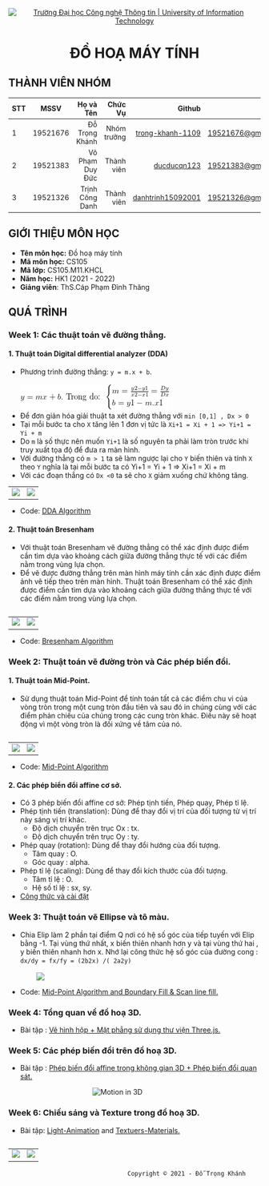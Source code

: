 <!-- Banner -->
<p align="center">
  <a href="https://www.uit.edu.vn/" title="Trường Đại học Công nghệ Thông tin" style="border: none;">
    <img src="https://i.imgur.com/WmMnSRt.png" alt="Trường Đại học Công nghệ Thông tin | University of Information Technology">
  </a>
</p>

<h1 align="center"><b>ĐỒ HOẠ MÁY TÍNH</b></h>

## THÀNH VIÊN NHÓM
| STT    | MSSV          | Họ và Tên              |Chức Vụ    | Github                                                  | Email                   |
| ------ |:-------------:| ----------------------:|----------:|--------------------------------------------------------:|-------------------------:
| 1      | 19521676      | Đỗ Trọng Khánh         |Nhóm trưởng|[trong-khanh-1109](https://github.com/trong-khanh-1109)  |19521676@gm.uit.edu.vn   |
| 2      | 19521383      | Võ Phạm Duy Đức        |Thành viên |[ducducqn123](https://github.com/ducducqn123)            |19521383@gm.uit.edu.vn   |
| 3      | 19521326      | Trịnh Công Danh        |Thành viên |[danhtrinh15092001](https://github.com/danhtrinh15092001)|19521326@gm.uit.edu.vn   |

## GIỚI THIỆU MÔN HỌC
* **Tên môn học:** Đồ hoạ máy tính
* **Mã môn học:** CS105
* **Mã lớp:** CS105.M11.KHCL
* **Năm học:** HK1 (2021 - 2022)
* **Giảng viên**: ThS.Cáp Phạm Đình Thăng

## QUÁ TRÌNH
### Week 1: Các thuật toán vẽ đường thẳng.
#### 1. Thuật toán Digital differential analyzer (DDA)
  - Phương trình đường thẳng: `y = m.x + b`.</br>
  </br>![Phương trình đường thẳng](Image/ptdt.png)
  - Để đơn giản hóa giải thuật ta xét đường thẳng với `min [0,1] , Dx > 0`
  - Tại mỗi bước ta cho `X` tăng lên 1 đơn vị tức là `Xi+1 = Xi + 1 => Yi+1 = Yi + m`
  - Do `m` là số thực nên muốn `Yi+1` là số nguyên ta phải làm tròn trước khi truy xuất tọa độ để đưa ra màn hình.
  - Với đường thẳng có `m > 1` ta sẽ làm ngược lại cho `Y` biến thiên và tính `X` theo `Y` nghĩa là tại mỗi bước ta có Yi+1 = Yi + 1 => Xi+1 = Xi + m
  - Với các đoạn thẳng có `Dx <0` ta sẽ cho `X` giảm xuống chứ không tăng.</br>

<table>
<tr>
  <td>
    <img src="https://github.com/trong-khanh-1109/CS105.M11.KHCL/blob/d745acb3dbbf247cb71d60679b1c07f4fd4313f7/Image/DDA.png" />
  </td>
  <td>
    <img src="https://github.com/trong-khanh-1109/CS105.M11.KHCL/blob/d745acb3dbbf247cb71d60679b1c07f4fd4313f7/Image/Lu%CC%9Bu%20%C4%91o%CC%82%CC%80%20DDA.png" />
  </td>
</tr>
<table>
  
  - Code: [DDA Algorithm](Week_1/LineDDA.cpp)
 
#### 2. Thuật toán Bresenham
  - Với thuật toán Bresenham vẽ đường thẳng có thể xác định được điểm cần tìm dựa vào khoảng cách giữa đường thẳng thực tế với các điểm nằm trong vùng lựa chọn.
  - Để vẽ được đường thẳng trên màn hình máy tính cần xác định được điểm ảnh vẽ tiếp theo trên màn hình. Thuật toán Bresenham có thể xác định được điểm cần tìm dựa vào khoảng cách giữa đường thẳng thực tế với các điểm nằm trong vùng lựa chọn.
<table>
<tr>
  <td width>
    <img src="https://github.com/trong-khanh-1109/CS105.M11.KHCL/blob/97306c26556cc8f728ac43947e344b378dffbae1/Image/Bresenham.png" />
  </td>
  <td>
    <img src="https://github.com/trong-khanh-1109/CS105.M11.KHCL/blob/15c766e2f10ace0dd4596c5b583db23bf856c912/Image/Lu%CC%9Bu%20%C4%91o%CC%82%CC%80%20Bresenham.png" />
  </td>
</tr>
<table>
  
  - Code: [Bresenham Algorithm](Week_1/LineBresenham.cpp)</br>
### Week 2: Thuật toán vẽ đường tròn và Các phép biến đổi.

#### 1. Thuật toán Mid-Point.
  - Sử dụng thuật toán Mid-Point để tính toán tất cả các điểm chu vi của vòng tròn trong một cung tròn đầu tiên và sau đó in chúng cùng với các điểm phản chiếu của chúng trong các cung tròn khác. Điều này sẽ hoạt động vì một vòng tròn là đối xứng về tâm của nó.
  <table>
<tr>
  <td width>
    <img src="https://github.com/trong-khanh-1109/CS105.M11.KHCL/blob/60875d35522d1be935604f1277d6f1f9c359cf4c/Image/Mid-point.png" />
  </td>
  <td>
    <img src="https://github.com/trong-khanh-1109/CS105.M11.KHCL/blob/60875d35522d1be935604f1277d6f1f9c359cf4c/Image/Lu%CC%9Bu-%C4%91o%CC%82%CC%80%20Mid-point.png" />
  </td>
</tr>
<table>
  
- Code: [Mid-Point Algorithm](https://github.com/trong-khanh-1109/CS105.M11.KHCL/blob/2e0ecad4565bcd6d9b33013ad973ba1332a441b5/Week_2/CircleMidPoint.cpp)
  
#### 2. Các phép biển đổi affine cơ sở.
  - Có 3 phép biến đổi affine cơ sở: Phép tịnh tiến, Phép quay, Phép tỉ lệ.
  - Phép tịnh tiến (translation): Dùng để thay đổi vị trí của đối tượng từ vị trí này sáng vị trí khác.
    + Độ dịch chuyển trên trục Ox : tx.
    + Độ dịch chuyển trên trục Oy : ty.
  - Phép quay (rotation): Dùng để thay đổi hướng của đối tượng.
    + Tâm quay : O.
    + Góc quay : alpha.
  - Phép tỉ lệ (scaling): Dùng để thay đổi kích thước của đối tượng.
    + Tâm tỉ lệ : O.
    + Hệ số tỉ lệ : sx, sy.
  - [Công thức và cài đặt](https://github.com/trong-khanh-1109/CS105.M11.KHCL/blob/54c08fb828f6c528f01af235acb269e937e4b6cb/Week_2/lecture_2D_1.pdf)
  
### Week 3: Thuật toán vẽ Ellipse và tô màu.
  - Chia Elip làm 2 phần tại điểm Q nơi có hệ số góc của tiếp tuyến với Elip bằng -1. Tại vùng thứ nhất, x biến thiên nhanh hơn y và tại vùng thứ hai , y biến thiên nhanh hơn x. Nhớ lại công thức hệ số góc của đường cong : `dx/dy = fx/fy = (2b2x) /( 2a2y)`</br>
    
&emsp;&emsp;&emsp;&emsp;<img align='center' src='https://github.com/trong-khanh-1109/CS105.M11.KHCL/blob/1c6a52ad61d7b810fd1e1e6f9b12626a5227fbaf/Image/elip.jpeg'></br>
  
  - Code: [Mid-Point Algorithm and Boundary Fill & Scan line fill.](https://github.com/trong-khanh-1109/CS105.M11.KHCL/blob/1510740a8d95bda06f005f19205f65dec570f7b7/Week_3/Elip.cpp)
  
### Week 4: Tổng quan về đồ hoạ 3D.
- Bài tập : [Vẽ hình hộp + Mặt phẳng sử dụng thư viện Three.js.](./Week_4)

### Week 5: Các phép biến đổi trên đồ hoạ 3D.
  - Bài tập : [Phép biến đổi affine trong không gian 3D + Phép biến đổi quan sát.](./Week_5)</br>
  
  &emsp;&emsp;&emsp;&emsp;&emsp;&emsp;&emsp;&emsp;&emsp;&emsp;&emsp;&emsp;![Motion in 3D](https://github.com/trong-khanh-1109/CS105.M11.KHCL/blob/d0d28a568f72759b39e0928893c00d1f94e800a6/Image/Bie%CC%82%CC%81n_%C4%91o%CC%82%CC%81i_3D.gif)

### Week 6: Chiếu sáng và Texture trong đồ hoạ 3D.
  - Bài tập: [Light-Animation](./Week_6/Light-Animation) and [Textuers-Materials.](./Week_6/Textuers-Materials)
<table>
  <tr>
    <td><img src='https://github.com/trong-khanh-1109/CS105.M11.KHCL/blob/451cfe5a6c9ca44749cfdd95b29a8977b13bb42c/Image/Light-Animation.gif'></td>
    <td><img src='https://github.com/trong-khanh-1109/CS105.M11.KHCL/blob/451cfe5a6c9ca44749cfdd95b29a8977b13bb42c/Image/Textuers-Materials.gif'></td>
  </tr>
</table>

<!-- Footer -->
&emsp;&emsp;&emsp;&emsp;&emsp;&emsp;&emsp;&emsp;&emsp;&emsp;&emsp;&emsp;&emsp;&emsp;&emsp;&emsp;&emsp;`Copyright © 2021 - Đỗ Trọng Khánh`
